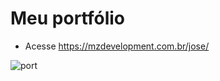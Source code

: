 # Meu portfólio
- Acesse https://mzdevelopment.com.br/jose/

![port](https://user-images.githubusercontent.com/75598729/229137490-772dd628-9d19-46eb-a779-6126b0b6ac46.PNG)
